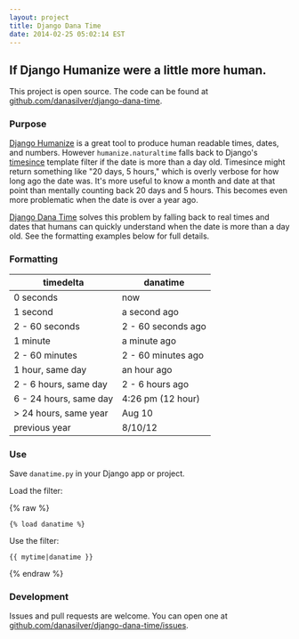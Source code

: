 ```yaml
---
layout: project
title: Django Dana Time
date: 2014-02-25 05:02:14 EST
---
```


## If Django Humanize were a little more human.

This project is open source.  The code can be found at [github.com/danasilver/django-dana-time](https://github.com/danasilver/django-dana-time).

### Purpose

[Django Humanize](https://docs.djangoproject.com/en/dev/ref/contrib/humanize/) is a great tool to produce human readable times, dates, and numbers.  However `humanize.naturaltime` falls back to Django's [timesince](https://docs.djangoproject.com/en/dev/ref/templates/builtins/#std:templatefilter-timesince) template filter if the date is more than a day old.  Timesince might return something like "20 days, 5 hours," which is overly verbose for how long ago the date was.  It's more useful to know a month and date at that point than mentally counting back 20 days and 5 hours.  This becomes even more problematic when the date is over a year ago.

[Django Dana Time](https://github.com/danasilver/django-dana-time) solves this problem by falling back to real times and dates that humans can quickly understand when the date is more than a day old.  See the formatting examples below for full details.

### Formatting

| timedelta              | danatime           |
|------------------------|--------------------|
| 0 seconds              | now                |
| 1 second               | a second ago       |
| 2 - 60 seconds         | 2 - 60 seconds ago |
| 1 minute               | a minute ago       |
| 2 - 60 minutes         | 2 - 60 minutes ago |
| 1 hour, same day       | an hour ago        |
| 2 - 6 hours, same day  | 2 - 6 hours ago    |
| 6 - 24 hours, same day | 4:26 pm (12 hour)  |
| \> 24 hours, same year | Aug 10             |
| previous year          | 8/10/12            |

### Use

Save `danatime.py` in your Django app or project.

Load the filter:

{% raw %}
```
{% load danatime %}
```

Use the filter:

```
{{ mytime|danatime }}
```
{% endraw %}

### Development

Issues and pull requests are welcome.  You can open one at [github.com/danasilver/django-dana-time/issues](https://github.com/danasilver/django-dana-time/issues).